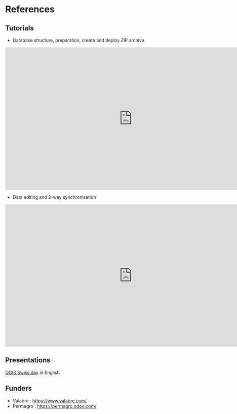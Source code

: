 # References

## Tutorials

* Database structure, preparation, create and deploy ZIP archive

<iframe width="800" height="450" src="https://www.youtube.com/embed/l8a1Pn7CpN0" frameborder="0" allow="accelerometer; autoplay; clipboard-write; encrypted-media; gyroscope; picture-in-picture" allowfullscreen></iframe>


* Data editing and 2-way synchronisation

<iframe width="800" height="450" src="https://www.youtube.com/embed/tnWVBJGqD0M" frameborder="0" allow="accelerometer; autoplay; clipboard-write; encrypted-media; gyroscope; picture-in-picture" allowfullscreen></iframe>

## Presentations

[QGIS Swiss day](./presentation-reveal/index.html) in English

## Funders

* Valabre : https://www.valabre.com/
* Permagro : https://permagro.odoo.com/
